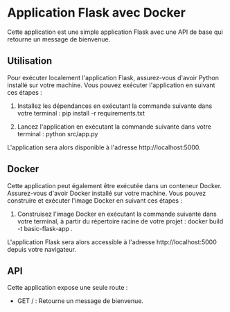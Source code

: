 # Application Flask avec Docker

Cette application est une simple application Flask avec une API de base qui retourne un message de bienvenue.

## Utilisation

Pour exécuter localement l'application Flask, assurez-vous d'avoir Python installé sur votre machine. Vous pouvez exécuter l'application en suivant ces étapes :

1. Installez les dépendances en exécutant la commande suivante dans votre terminal :
pip install -r requirements.txt


2. Lancez l'application en exécutant la commande suivante dans votre terminal :
python src/app.py


L'application sera alors disponible à l'adresse http://localhost:5000.

## Docker

Cette application peut également être exécutée dans un conteneur Docker. Assurez-vous d'avoir Docker installé sur votre machine. Vous pouvez construire et exécuter l'image Docker en suivant ces étapes :

1. Construisez l'image Docker en exécutant la commande suivante dans votre terminal, à partir du répertoire racine de votre projet :
docker build -t basic-flask-app .



L'application Flask sera alors accessible à l'adresse http://localhost:5000 depuis votre navigateur.

## API

Cette application expose une seule route :
- GET / : Retourne un message de bienvenue.


